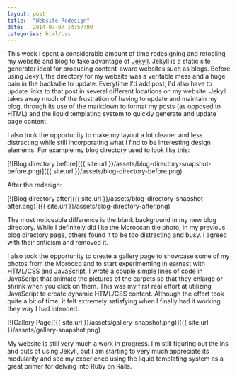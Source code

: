 ```yaml
---
layout: post
title:  "Website Redesign"
date:   2014-07-07 14:57:00
categories: html/css
---
```


This week I spent a considerable amount of time redesigning and retooling my website and blog to take advantage of [Jekyll](http://jekyllrb.com/). Jekyll is a static site generator ideal for producing content-aware websites such as blogs. Before using Jekyll, the directory for my website was a veritable mess and a huge pain in the backsdie to update. Everytime I'd add post, I'd also have to update links to that post in several different locations on my website. Jekyll takes away much of the frustration of having to update and maintain my blog, through its use of the markdown to format my posts (as opposed to HTML) and the liquid templating system to quickly generate and update page content.

I also took the opportunity to make my layout a lot cleaner and less distracting while still incorporating what I find to be interesting design elements. For example my blog directory used to look like this:

[![Blog directory before]({{ site.url }}/assets/blog-directory-snapshot-before.png)]({{ site.url }}/assets/blog-directory-before.png)


After the redesign:

[![Blog directory after]({{ site.url }}/assets/blog-directory-snapshot-after.png)]({{ site.url }}/assets/blog-directory-after.png)

The most noticeable difference is the blank background in my new blog directory. While I definitely did like the Moroccan tile photo, in my previous blog directory page, others found it to be too distracting and busy. I agreed with their criticism and removed it.

I also took the opportunity to create a gallery page to showcase some of my photos from the Morocco and to start experimenting in earnest with HTML/CSS and JavaScript. I wrote a couple simple lines of code in JavaScript that animate the pictures of the carpets so that they enlarge or shrink when you click on them. This was my first real effort at utilizing JavaScript to create dynamic HTML/CSS content. Although the effort took quite a bit of time, it felt extremely satisfying when I finally had it working they way I had intended.

[![Gallery Page]({{ site.url }}/assets/gallery-snapshot.png)]({{ site.url }}/assets/gallery-snapshot.png)

My website is still very much a work in progress. I'm still figuring out the ins and outs of using Jekyll, but I am starting to very much appreciate its modularity and see my experience using the liquid templating system as a great primer for delving into Ruby on Rails. 